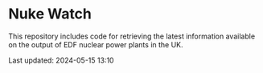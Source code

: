 # Nuke Watch

This repository includes code for retrieving the latest information available on the output of EDF nuclear power plants in the UK.

Last updated: 2024-05-15 13:10